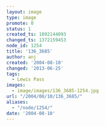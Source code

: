 ```yaml
---
layout: image
type: image
promote: 0
status: 1
created_ts: 1092144093
changed_ts: 1372159453
node_id: 1254
title: '136_3685'
author: anj
created: '2004-08-10'
changed: '2013-06-25'
tags:
  - Lewis Pass
images:
  - image/images/136_3685-1254.jpg
url: "/2004/08/10/136_3685/"
aliases:
  - "/node/1254/"
date: '2004-08-10'
---
```


